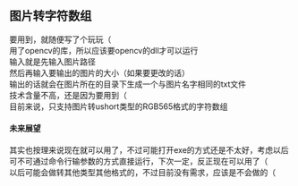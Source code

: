 ## 图片转字符数组 ##
要用到，就随便写了个玩玩（  
用了opencv的库，所以应该要opencv的dll才可以运行  
输入就是先输入图片路径  
然后再输入要输出的图片的大小（如果要更改的话）  
输出的话就会在图片所在的目录下生成一个与图片名字相同的txt文件  
技术含量不高，还是因为要用到（  
目前来说，只支持图片转ushort类型的RGB565格式的字符数组

#### 未来展望 ####
其实也按理来说现在就可以用了，不过可能打开exe的方式还是不太好，考虑以后可不可通过命令行输参数的方式直接运行，下次一定，反正现在可以用了（  
以后可能会做转其他类型其他格式的，不过目前没有需求，应该是不会做的（  
